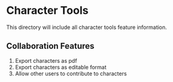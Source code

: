 # Character Tools

This directory will include all character tools feature information.

## Collaboration Features

1. Export characters as pdf
2. Export characters as editable format
3. Allow other users to contribute to characters
